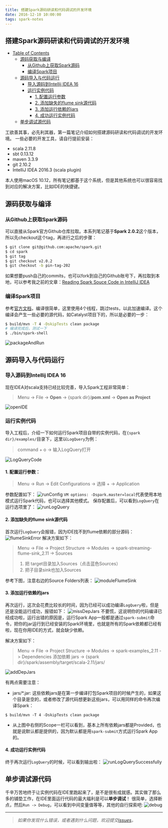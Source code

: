```yaml
---
title: 搭建Spark源码研读和代码调试的开发环境
date: 2016-12-10 10:00:00
tags: spark-notes
---
```


搭建Spark源码研读和代码调试的开发环境
-------

* [Table of Contents](#table-of-contents)
  * [源码获取与编译](#源码获取与编译)
     * [从Github上获取Spark源码](#从github上获取spark源码)
     * [编译Spark项目](#编译spark项目)
  * [源码导入与代码运行](#源码导入与代码运行)
     * [导入源码到Intellij IDEA 16](#导入源码到intellij-idea-16)
     * [运行实例代码](#运行实例代码)
        * [1. 配置运行参数](#1-配置运行参数)
        * [2. 添加缺失的flume sink源代码](#2-添加缺失的flume-sink源代码)
        * [3. 添加运行依赖的jars](#3-添加运行依赖的jars)
        * [4. 成功运行实例代码](#4-成功运行实例代码)
  * [单步调试源代码](#单步调试源代码)

工欲善其事，必先利其器，第一篇笔记介绍如何搭建源码研读和代码调试的开发环境。
一些必要的开发工具，请自行提前安装：


* scala 2.11.8
* sbt 0.13.12
* maven 3.3.9
* git 2.10.2
* IntelliJ IDEA 2016.3 (scala plugin) 

本人使用macOS 10.12，所有笔记都基于这个系统，但是其他系统也可以很容易找到对应的解决方案，比如IDE的快捷键。

## 源码获取与编译

### 从Github上获取Spark源码
可以直接从Spark官方Github仓库拉取。本系列笔记基于**Spark 2.0.2**这个版本，所以先checkout这个tag，再进行之后的步骤：

```bash
$ git clone git@github.com:apache/spark.git
$ cd spark
$ git tag
$ git checkout v2.0.2 
$ git checkout -b pin-tag-202
```

如果想要push自己的commits，也可以fork到自己的Github账号下，再拉取到本地，可以参考我之前的文章：[Reading Spark Souce Code in IntelliJ IDEA](https://linbojin.github.io/2016/01/09/Reading-Spark-Souce-Code-in-IntelliJ-IDEA/)

### 编译Spark项目
参考[官方文档](https://github.com/apache/spark#building-spark)，编译很简单，这里使用4个线程，跳过tests，以此加速编译。这个编译会产生一些必要的源代码，如Catalyst项目下的，所以是必要的一步：

```bash
$ build/mvn -T 4 -DskipTests clean package
# 编译完成后，测试一下
$ ./bin/spark-shell
```
![packageAndRun](media/01-packageAndRun.jpg)

## 源码导入与代码运行
### 导入源码到Intellij IDEA 16
现在IDEA对scala支持已经比较完善，导入Spark工程非常简单：
> Menu -> File -> **Open** -> {spark dir}/**pom.xml** -> **Open as Project**

![openIDE](media/01-openIDE.jpg)
### 运行实例代码
导入工程后，介绍一下如何运行Spark项目自带的实例代码，在`{spark dir}/examples/`目录下，这里以`LogQuery`为例：
> command + o -> 输入LogQuery打开

![LogQueryCode](media/01-LogQueryCode.jpg)

#### 1. 配置运行参数：

> Menu -> Run -> Edit Configurations -> 选择 + -> Application

参数配置如下：
![runConfig](media/01-runConfig.jpg)
`VM options: -Dspark.master=local`代表使用本地模式运行Spark代码，也可以选择其他模式。
保存配置后，可以看到`LogQuery`在运行选项里了：
![runLogQuery](media/01-runLogQuery.jpg)

#### 2. 添加缺失的flume sink源代码
首次运行`LogQuery`会报错，因为IDE找不到flume依赖的部分源码：
![flumeSinkError](media/01-flumeSinkError.jpg)
解决方案如下：
> Menu -> File -> Project Structure -> Modules -> spark-streaming-flume-sink_2.11 -> Sources
> 1. 把 target目录加入Sources（点击蓝色Sources）
> 2. 把子目录sink也加入Sources

参考下图，注意右边的Source Folders列表：
![moduleFlumeSink](media/01-moduleFlumeSink.jpg)
#### 3. 添加运行依赖的jars
再次运行，这次会花费比较长的时间，因为已经可以成功编译`LogQuery`啦，但是还是没能运行成功，报错如下：
![missDepJars](media/01-missDepJars.jpg)
不要慌，这说明你的代码编译已经成功啦，运行出错的原因是，运行Spark App一般都是通过`spark-submit`命令，把你的jar运行到已经安装的Spark环境里，也就是所有的Spark依赖都已经有啦，现在你用IDE的方式，就会缺少依赖。

解决方案如下：
> Menu -> File -> Project Structure -> Modules -> spark-examples_2.11 -> Dependencies
> 添加依赖 jars -> {spark dir}/spark/assembly/target/scala-2.11/jars/

![addDepJars](media/01-addDepJars.jpg)

有两点需要注意：

* jars/*.jar: 这些依赖jars是在第一步编译打包Spark项目的时候产生的，如果这个目录是空的，或者修改了源代码想更新这些jars，可以用同样的命令再次编译Spark：

 ```
 $ build/mvn -T 4 -DskipTests clean package
 ```
 
* 从上图中右侧的Scope一栏可以看到，基本上所有依赖jars都是Provided，也就是说默认都是提供的，因为默认都是用`spark-submit`方式运行Spark App的。

#### 4. 成功运行实例代码
终于再次运行`LogQuery`的时候，可以看到输出啦：
![runLogQuerySuccessfully](media/01-runLogQuerySuccessfully.jpg)
## 单步调试源代码
千辛万苦地终于让实例代码在IDE里跑起来了，是不是很有成就感。其实做了那么多的铺垫工作，在IDE里面运行代码的最大福利是可以**单步调试**！
很简单，选择断点，然后`Run -> Debug`，可以看到中间变量值等等，其他的自行探索吧:
![debug](media/01-debug.jpg)

-------
> *如果你发现什么错误，或者遇到什么问题，欢迎提交[issues](https://github.com/linbojin/spark-notes/issues)。*


